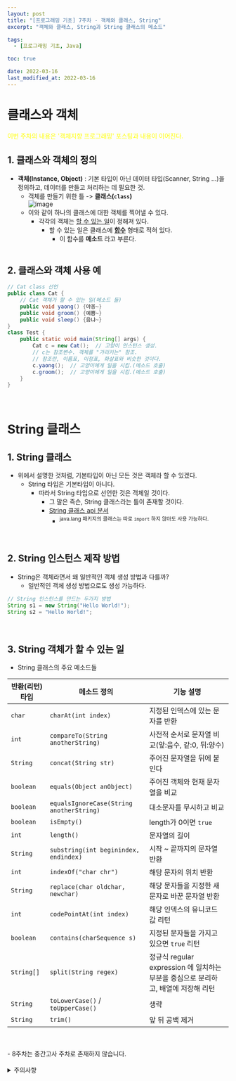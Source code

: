 ```yaml
---
layout: post
title: "[프로그래밍 기초] 7주차 - 객체와 클래스, String"
excerpt: "객체와 클래스, String과 String 클래스의 메소드"

tags:
  - [프로그래밍 기초, Java]

toc: true

date: 2022-03-16
last_modified_at: 2022-03-16
---
```


# 클래스와 객체 
<span style="color:yellow">이번 주차의 내용은 '객체지향 프로그래밍' 포스팅과 내용이 이어진다.</span>  

## 1. 클래스와 객체의 정의
- **객체(Instance, Object)** : 기본 타입이 아닌 데이터 타입(Scanner, String ...)을 정의하고, 데이터를 만들고 처리하는 데 필요한 것.
  - 객체를 만들기 위한 틀 -> **클래스(`class`)**  
  ![image](https://i.imgur.com/goyo3VH.png)
  - 이와 같이 하나의 클래스에 대한 객체를 찍어낼 수 있다.
    - 각각의 객체는 <u>할 수 있는 일</u>이 정해져 있다.
      - 할 수 있는 일은 클래스에 <u>**함수**</u> 형태로 적혀 있다. 
        - 이 함수를 **메소드** 라고 부른다.  
        <br>

## 2. 클래스와 객체 사용 예
```java
// Cat class 선언
public class Cat {
    // Cat 객체가 할 수 있는 일(메소드 들)
    public void yaong() {야옹~}
    public void groom() {예쁨~}
    public void sleep() {음냐~}
}
class Test {
    public static void main(String[] args) {
        Cat c = new Cat();  // 고양이 인스턴스 생성.
        // c는 참조변수. 객체를 "가리키는" 참조.
        // 참조란, 이름표, 이정표, 화살표와 비슷한 것이다.
        c.yaong();  // 고양이에게 일을 시킴.(메소드 호출)
        c.groom();  // 고양이에게 일을 시킴.(메소드 호출)
    }
}
```  
<br>

# String 클래스
## 1. String 클래스
- 위에서 설명한 것처럼, 기본타입이 아닌 모든 것은 객체라 할 수 있겠다.
  - String 타입은 기본타입이 아니다.
    - 따라서 String 타입으로 선언한 것은 객체일 것이다.
      - 그 말은 즉슨, String 클래스라는 틀이 존재할 것이다.
      - [String 클래스 api 문서](https://docs.oracle.com/en/java/javase/11/docs/api/java.base/java/lang/String.html)
        - <sup>java.lang 패키지의 클래스는 따로 `import` 하지 않아도 사용 가능하다.  
<br>

## 2. String 인스턴스 제작 방법
- String은 객체라면서 왜 일반적인 객체 생성 방법과 다를까?
  - 일반적인 객체 생성 방법으로도 생성 가능하다.  

```java
// String 인스턴스를 만드는 두가지 방법
String s1 = new String("Hello World!");
String s2 = "Hello World!";
```
<br>

## 3. String 객체가 할 수 있는 일
- String 클래스의 주요 메소드들

|반환(리턴) 타입|메소드 정의|기능 설명|
|---|---|---|
|`char`|`charAt(int index)`|지정된 인덱스에 있는 문자를 반환|
|`int`|`compareTo(String anotherString)`|사전적 순서로 문자열 비교(앞:음수, 같:0, 뒤:양수)|
|`String`|`concat(String str)`|주어진 문자열을 뒤에 붙인다|
|`boolean`|`equals(Object anObject)`|주어진 객체와 현재 문자열을 비교|
|`boolean`|`equalsIgnoreCase(String anotherString)`|대소문자를 무시하고 비교|
|`boolean`|`isEmpty()`|length가 0이면 `true`|
|`int`|`length()`|문자열의 길이|
|`String`|`substring(int beginindex, endindex)`|시작 ~ 끝까지의 문자열 반환|
|`int`|`indexOf("char chr")`|해당 문자의 위치 반환|
|`String`|`replace(char oldchar, newchar)`|해당 문자들을 지정한 새 문자로 바꾼 문자열 반환|
|`int`|`codePointAt(int index)`|해당 인덱스의 유니코드 값 리턴|
|`boolean`|`contains(charSequence s)`|지정된 문자들을 가지고 있으면 `true` 리턴|
|`String[]`|`split(String regex)`|정규식 regular expression 에 일치하는 부분을 중심으로 분리하고, 배열에 저장해 리턴|
|`String`|`toLowerCase()` / `toUpperCase()`|생략|
|`String`|`trim()`|앞 뒤 공백 제거|
<br>
<br>
- 8주차는 중간고사 주차로 존재하지 않습니다.
<br>
<br>
<details>
<summary>주의사항</summary>
<div markdown="1">
이 포스팅은 강원대학교 정충교 교수님의 프로그래밍 기초 수업을 들으며 내용을 정리 한 것입니다.  
수업 내용에 대한 저작권은 교수님께 있으니,  
다른 곳으로의 무분별한 내용 복사를 자제해 주세요.
</div>
</details>  
